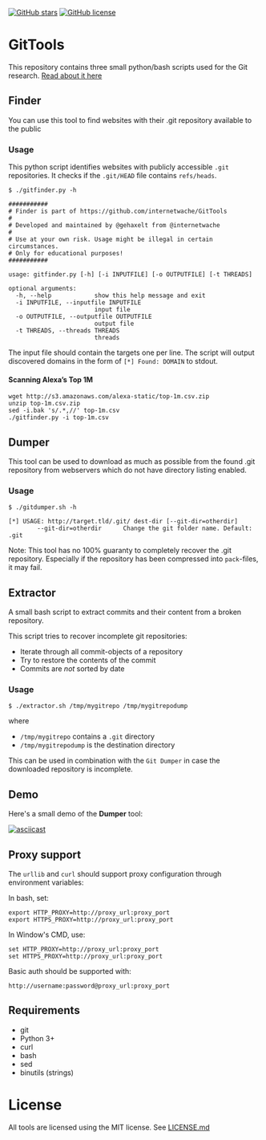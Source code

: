  [![GitHub stars](https://img.shields.io/github/stars/internetwache/GitTools.svg)](https://github.com/internetwache/GitTools/stargazers)
 [![GitHub license](https://img.shields.io/github/license/internetwache/GitTools.svg)](https://github.com/internetwache/GitTools/blob/master/LICENSE.md)
 

# GitTools

This repository contains three small python/bash scripts used for the Git research. [Read about it here](https://en.internetwache.org/dont-publicly-expose-git-or-how-we-downloaded-your-websites-sourcecode-an-analysis-of-alexas-1m-28-07-2015/)

## Finder

You can use this tool to find websites with their .git repository available to the public

### Usage

This python script identifies websites with publicly accessible ```.git``` repositories.
It checks if the ```.git/HEAD``` file contains ```refs/heads```.

```
$ ./gitfinder.py -h

###########
# Finder is part of https://github.com/internetwache/GitTools
#
# Developed and maintained by @gehaxelt from @internetwache
#
# Use at your own risk. Usage might be illegal in certain circumstances.
# Only for educational purposes!
###########

usage: gitfinder.py [-h] [-i INPUTFILE] [-o OUTPUTFILE] [-t THREADS]

optional arguments:
  -h, --help            show this help message and exit
  -i INPUTFILE, --inputfile INPUTFILE
                        input file
  -o OUTPUTFILE, --outputfile OUTPUTFILE
                        output file
  -t THREADS, --threads THREADS
                        threads
```

The input file should contain the targets one per line.
The script will output discovered domains in the form of ```[*] Found: DOMAIN``` to stdout.

#### Scanning Alexa’s Top 1M

```
wget http://s3.amazonaws.com/alexa-static/top-1m.csv.zip
unzip top-1m.csv.zip
sed -i.bak 's/.*,//' top-1m.csv
./gitfinder.py -i top-1m.csv
```

## Dumper

This tool can be used to download as much as possible from the found .git repository from webservers which do not have directory listing enabled.

### Usage

```
$ ./gitdumper.sh -h

[*] USAGE: http://target.tld/.git/ dest-dir [--git-dir=otherdir]
		--git-dir=otherdir		Change the git folder name. Default: .git

```

Note: This tool has no 100% guaranty to completely recover the .git repository. Especially if the repository has been compressed into ```pack```-files, it may fail.


## Extractor

A small bash script to extract commits and their content from a broken repository.

This script tries to recover incomplete git repositories:

- Iterate through all commit-objects of a repository
- Try to restore the contents of the commit
- Commits are *not* sorted by date

### Usage

```
$ ./extractor.sh /tmp/mygitrepo /tmp/mygitrepodump
```
where
- ```/tmp/mygitrepo``` contains a ```.git``` directory
- ```/tmp/mygitrepodump``` is the destination directory

This can be used in combination with the ```Git Dumper``` in case the downloaded repository is incomplete.


## Demo

Here's a small demo of the **Dumper** tool:

[![asciicast](https://asciinema.org/a/24072.png)](https://asciinema.org/a/24072)

## Proxy support

The `urllib` and `curl` should support proxy configuration through environment variables:

In bash, set:

```
export HTTP_PROXY=http://proxy_url:proxy_port
export HTTPS_PROXY=http://proxy_url:proxy_port
```

In Window's CMD, use:

```
set HTTP_PROXY=http://proxy_url:proxy_port
set HTTPS_PROXY=http://proxy_url:proxy_port
```

Basic auth should be supported with:

```
http://username:password@proxy_url:proxy_port
```

## Requirements
* git
* Python 3+
* curl
* bash
* sed
* binutils (strings)

# License

All tools are licensed using the MIT license. See [LICENSE.md](LICENSE.md)
